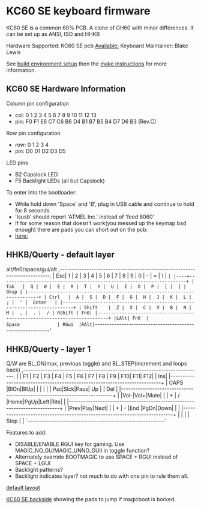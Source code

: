 KC60 SE keyboard firmware
========================

KC60 SE is a common 60% PCB.
A clone of GH60 with minor differences. 
It can be set up as ANSI, ISO and HHKB

Hardware Supported: KC60 SE pcb
[Available:](https://www.aliexpress.com/store/product/Free-shipping-GH60-PCB-KC60-SE-Fully-Programmable-For-DIY-Mechanical-Keyboard-Poker-Faceu-HHKB-Support/429151_32799437588.html?spm=2114.12010608.0.0.2995e5c0hNRgMH)
Keyboard Maintainer: Blake Lewis

See [build environment setup](https://docs.qmk.fm/build_environment_setup.html) then the [make instructions](https://docs.qmk.fm/make_instructions.html) for more information.

## KC60 SE Hardware Information

  Column pin configuration
  * col: 0   1   2   3   4   5   6   7   8   9   10  11  12  13
  * pin: F0  F1  E6  C7  C6  B6  D4  B1  B7  B5  B4  D7  D6  B3  (Rev.C)
   
  Row pin configuration
  * row: 0   1   2   3   4
  * pin: D0  D1  D2  D3  D5

  LED pins
  * B2 Capslock LED
  * F5 Backlight LEDs (all but Capslock)

  To enter into the bootloader:
  *   While hold down 'Space' and 'B', plug in USB cable and continue to hold for 8 seconds.
  *   'lsusb' should report 'ATMEL Inc.' instead of 'feed 6060'
  *   If for some reason that doesn't work(you messed up the keymap bad enough) there are pads you can short out on the pcb:
  *   [here:](http://i.imgur.com/i1SU8Fn.jpg)

 ## HHKB/Querty - default layer
   alt/fn0/space/gui/alt
 ,--------------------------------------------------------------------------.
 | Esc|  1 |  2 |  3 |  4 |  5 |  6 |  7 |  8 |  9 |  0 |  - |  = |  \ |  ` |
 |----=---------------------------------------------------------------------+
 | Tab   |  Q |  W |  E |  R |  T |  Y |  U |  I |  O |  P |  [ |  ] | Bksp |
 |--------------------------------------------------------------------------+
 | Ctrl   |  A |  S |  D |  F |  G |  H |  J |  K |  L |  ; |  ' |  Enter   |
 |--------------------------------------------------------------------------+
 | Shift    |  Z |  X |  C |  V |  B |  N |  M |  , |  . |  / | RShift | Fn0|
 |--------------------------------------------------------------------------+
         |LAlt| Fn0  |               Space              | RGui  |RAlt|
         `-----------------------------------------------------------'

 ## HHKB/Querty - layer 1
  Q/W are BL_ON(max, previous toggle) and BL_STEP(increment and loops back)
 ,--------------------------------------------------------------------------.
 |    | F1 | F2 | F3 | F4 | F5 | F6 | F7 | F8 | F9 | F10| F11| F12|    | Ins|
 |--------------------------------------------------------------------------+
 | CAPS |BlOn|BlUp|    |    |    |    |    | Psc|Slck|Paus| Up |    |  Del  |
 |--------------------------------------------------------------------------+
 |       |Vol-|Vol+|Mute|    |    | *  | /  |Home|PgUp|Left|Rite|           |
 |--------------------------------------------------------------------------+
 |         |Prev|Play|Next|    |    | +  | -  |End |PgDn|Down|         |    |
 |--------------------------------------------------------------------------+
         |    |      |                                 | Stop |    |
         `---------------------------------------------------------'
 
  Features to add:
  *   DISABLE/ENABLE RGUI key for gaming. Use MAGIC_NO_GU/MAGIC_UNNO_GUII in toggle function?
  *   Alternately override BOOTMAGIC to use SPACE + RGUI instead of SPACE + LGUI
  *   Backlight patterns?
  *   Backlight indicates layer? not much to do with one pin to rule them all.
   
   
  [default layout](http://i.imgur.com/Y2xLF59.png)
  
  [KC60 SE backside](http://imgur.com/a/tBV1g) showing the pads to jump if magicboot is borked.
  
 
 
 

 
 
 

 
 
 
 
 

